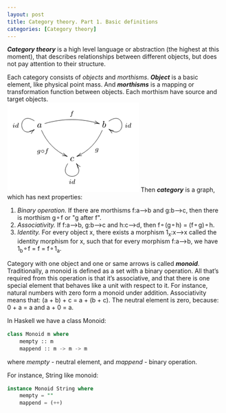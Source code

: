 ```yaml
---
layout: post
title: Category theory. Part 1. Basic definitions
categories: [Category theory]
---
```


***Category theory*** is a high level language or abstraction (the highest at this moment), that describes relationships between different objects, but does not pay attention to their structure.

Each category consists of *objects* and *morthisms*. ***Object*** is a basic element, like physical point mass. And ***morthisms*** is a mapping or transformation function between objects. Each morthism have source and target objects.  
<img src="/images/category_theory_part1/simple_category.png" />
Then _**category**_ is a graph, which has next properties:
1. *Binary operation.* If there are morthisms f:a&#x27f6;b and g:b&#x27f6;c, then there is morthism g&#9900;f or "g after f".
2. *Associativity.* If f:a&#x27f6;b, g:b&#x27f6;c and h:c&#x27f6;d, then f&#9900;(g&#9900;h) = (f&#9900;g)&#9900;h.
3. *Identity.* For every object x, there exists a morphism 1<sub>x</sub>:x&#x27f6;x called the identity morphism for x, such that for every morphism f:a&#x27f6;b, we have 1<sub>b</sub>&#9900;f = f = f&#9900;1<sub>a</sub>.

Category with one object and one or same arrows is called ***monoid***. Traditionally, a monoid is defined as a set with a binary operation.
All that’s required from this operation is that it’s associative, and that there is one special element that behaves like a unit with respect to it.
For instance, natural numbers with zero form a monoid under addition. Associativity means that: (a + b) + c = a + (b + c).
The neutral element is zero, because: 0 + a = a and a + 0 = a.

In Haskell we have a class Monoid:
``` sql
class Monoid m where
    mempty :: m
    mappend :: m -> m -> m
```
where *mempty* - neutral element, and *mappend* - binary operation.

For instance, String like monoid:
``` sql
instance Monoid String where
    mempty = ""
    mappend = (++)
```
